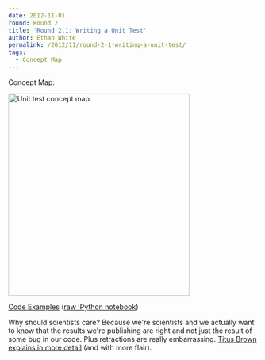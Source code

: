 ```yaml
---
date: 2012-11-01
round: Round 2
title: 'Round 2.1: Writing a Unit Test'
author: Ethan White
permalink: /2012/11/round-2-1-writing-a-unit-test/
tags:
  - Concept Map
---
```

Concept Map:

[<img class="alignnone  wp-image-892" title="unit_test_concept_map" src="http://files.software-carpentry.org/training-course/2012/11/unit_test_concept_map-1013x1024.jpg" alt="Unit test concept map" width="365" height="408" />][1]

[Code Examples][2] ([raw IPython notebook][3])

Why should scientists care? Because we're scientists and we actually want to know that the results we're publishing are right and not just the result of some bug in our code. Plus retractions are really embarrassing. [Titus Brown explains in more detail][4] (and with more flair).

 [1]: http://files.software-carpentry.org/training-course/2012/11/unit_test_concept_map.jpg
 [2]: http://nbviewer.ipython.org/url/raw.github.com/ethanwhite/teaching-swc/master/unittest_examples.ipynb
 [3]: https://github.com/ethanwhite/teaching-swc/blob/master/unittest_examples.ipynb
 [4]: http://ivory.idyll.org/blog/automated-testing-and-research-software.html
